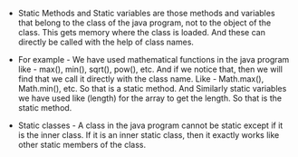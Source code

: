 -   Static Methods and Static variables are those methods and variables
that belong to the class of the java program, not to the object of
the class. This gets memory where the class is loaded. And these can
directly be called with the help of class names.

-   For example - We have used mathematical functions in the java
program like - max(), min(), sqrt(), pow(), etc. And if we
notice that, then we will find that we call it directly with the
class name. Like - Math.max(), Math.min(), etc. So that is a
static method. And Similarly static variables we have used like
(length) for the array to get the length. So that is the static
method.

-   Static classes - A class in the java program cannot be static except
if it is the inner class. If it is an inner static class, then it
exactly works like other static members of the class.